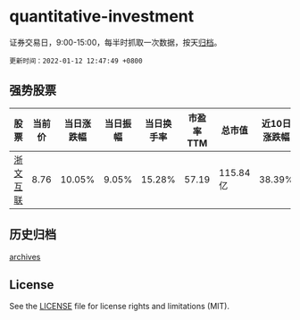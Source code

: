 # quantitative-investment

证券交易日，9:00-15:00，每半时抓取一次数据，按天[归档](archives)。

`更新时间：2022-01-12 12:47:49 +0800`

## 强势股票

|股票|当前价|当日涨跌幅|当日振幅|当日换手率|市盈率TTM|总市值|近10日涨跌幅|
|----|----|----|----|----|----|----|----|
|[浙文互联](https://xueqiu.com/S/SH600986)|8.76|10.05%|9.05%|15.28%|57.19|115.84亿|38.39%|

## 历史归档

[archives](archives)

## License

See the [LICENSE](LICENSE) file for license rights and limitations (MIT).